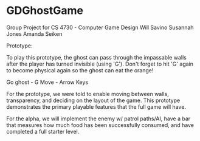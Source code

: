 # GDGhostGame
Group Project for CS 4730 - Computer Game Design 
Will Savino
Susannah Jones 
Amanda Seiken


Prototype:

To play this prototype, the ghost can pass through the impassable walls after the player has turned invisible (using 'G'). Don't forget to hit 'G' again to 
become physical again so the ghost can eat the orange!

Go ghost - G
Move - Arrow Keys

For the prototype, we were told to enable moving between walls, transparency, and deciding on the layout of the game. This prototype demonstrates the primary 
playable features that the full game will have.

For the alpha, we will implement the enemy w/ patrol paths/AI, have a bar that measures how much food has been successfully consumed, and have completed a full 
starter level.

